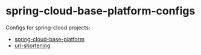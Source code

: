 # spring-cloud-base-platform-configs
Configs for spring-clood projects:
* [spring-cloud-base-platform](https://github.com/raymon-02/spring-cloud-base-platform)
* [url-shortening]()
